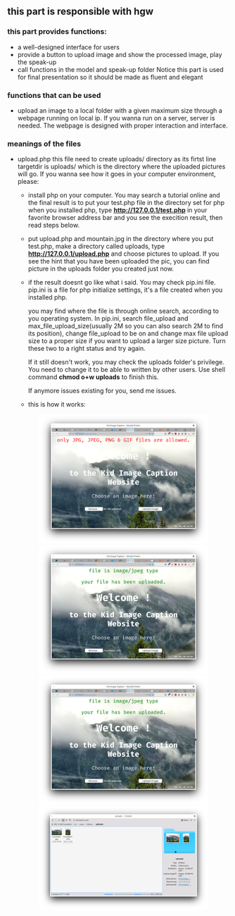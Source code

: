 ## this part is responsible with hgw
### this part provides functions:
* a well-designed interface for users
* provide a button to upload image and show the processed image, play the speak-up
* call functions in the model and speak-up folder
Notice this part is used for final presentation so it should be made as fluent and elegant

### functions that can be used
* upload an image to a local folder with a given maximum size through a webpage running on local ip. If you wanna run on a server, server is needed. The webpage is designed with proper interaction and interface.

### meanings of the files
* upload.php this file need to create uploads/ directory as its firtst line targetdir is uploads/ which is the directory where the uploaded pictures will go. If you wanna see how it goes in your computer environment, please:
  - install php on your computer. You may search a tutorial online and the final result is to put your test.php file in the directory set for php when you installed 
  php, type **http://127.0.0.1/test.php** in your favorite browser address bar and you see the execition result, then read steps below.
  - put upload.php and mountain.jpg in the directory where you put test.php, make a directory called uploads, type **http://127.0.0.1/upload.php** and choose pictures to upload. If you see the hint that you have been uploaded the pic, you can find picture in the uploads folder you created just now.
  - if the result doesnt go like what i said. You may check pip.ini file. pip.ini is a file for php initialize settings, it's a file created when you installed php.
  
    you may find where the file is through online search, according to you operating system. In pip.ini, search file_upload and max_file_upload_size(usually 2M so you can also search 2M to find its position), change file_upload to be on and change max file upload size to a proper size if you want to upload a larger size picture. Turn these two to a right status and try again. 
 
    If it still doesn't work, you may check the uploads folder's privilege. You need to change it to be able to written by other users. Use shell command **chmod o+w uploads** to finish this.
  
    If anymore issues existing for you, send me issues.
  - this is how it works:
  
   <p align="center">
     <img src="mainPage.png" width="80%">
     <img src="choosePicture.png" width="80%">
     <img src="uploadSucceeded.png" width="80%">
     <img src="pictureInTheFolder.png" width="80%">
   </p>
